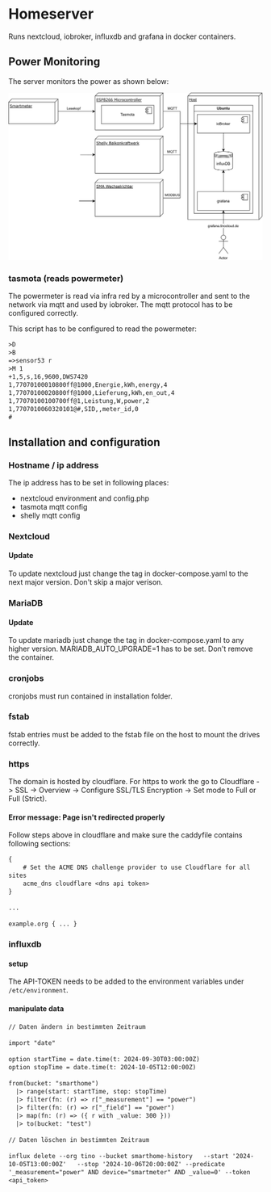 # Homeserver

Runs nextcloud, iobroker, influxdb and grafana in docker containers.

## Power Monitoring
The server monitors the power as shown below:

![SVG Image](images/PowerMonitoring.svg)

### tasmota (reads powermeter)
The powermeter is read via infra red by a microcontroller and sent to the network via mqtt and used by iobroker. 
The mqtt protocol has to be configured correctly.

This script has to be configured to read the powermeter:
```
>D
>B
=>sensor53 r
>M 1
+1,5,s,16,9600,DWS7420
1,77070100010800ff@1000,Energie,kWh,energy,4
1,77070100020800ff@1000,Lieferung,kWh,en_out,4
1,77070100100700ff@1,Leistung,W,power,2
1,7707010060320101@#,SID,,meter_id,0
#
```

## Installation and configuration

### Hostname / ip address
The ip address has to be set in following places:
* nextcloud environment and config.php
* tasmota mqtt config
* shelly mqtt config

### Nextcloud

#### Update

To update nextcloud just change the tag in docker-compose.yaml to the next major version. Don't skip a major verison.

### MariaDB

#### Update

To update mariadb just change the tag in docker-compose.yaml to any higher version. MARIADB_AUTO_UPGRADE=1 has to be set. Don't remove the container.

### cronjobs
cronjobs must run contained in installation folder.

### fstab
fstab entries must be added to the fstab file on the host to mount the drives correctly.

### https

The domain is hosted by cloudflare. For https to work the go to Cloudflare -> SSL -> Overview -> Configure SSL/TLS Encryption -> Set mode to Full or Full (Strict).

#### Error message: Page isn't redirected properly
Follow steps above in cloudflare and make sure the caddyfile contains following sections:
```caddyfile
{
    # Set the ACME DNS challenge provider to use Cloudflare for all sites
    acme_dns cloudflare <dns api token>
}

...

example.org { ... }
```

### influxdb

#### setup

The API-TOKEN needs to be added to the environment variables under `/etc/environment`.

#### manipulate data
```
// Daten ändern in bestimmten Zeitraum

import "date"

option startTime = date.time(t: 2024-09-30T03:00:00Z)
option stopTime = date.time(t: 2024-10-05T12:00:00Z)

from(bucket: "smarthome")
  |> range(start: startTime, stop: stopTime)
  |> filter(fn: (r) => r["_measurement"] == "power")
  |> filter(fn: (r) => r["_field"] == "power")
  |> map(fn: (r) => ({ r with _value: 300 }))
  |> to(bucket: "test")
  
// Daten löschen in bestimmten Zeitraum

influx delete --org tino --bucket smarthome-history   --start '2024-10-05T13:00:00Z'   --stop '2024-10-06T20:00:00Z' --predicate '_measurement="power" AND device="smartmeter" AND _value=0' --token <api_token>
```